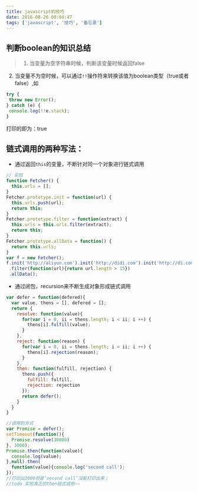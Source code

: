```yaml
---
title: javascript的技巧
date: 2016-08-26 00:04:47
tags: ['javascript', '技巧', '备忘录']
---
```

## 判断boolean的知识总结
> 1. 当变量为空字符串时候，判断该变量时候返回false
2. 当变量不为空时候，可以通过`!!`操作符来转换该值为boolean类型（true或者false）,如
``` javascript
try {
 throw new Error();
} catch (e) {
 console.log(!!e.stack);
}
```
打印的即为：true
<!--more-->
## 链式调用的两种写法：
- 通过返回`this`的变量，不断针对同一个对象进行链式调用
``` javascript
// 实现
function Fetcher() {
  this.urls = [];
}
Fetcher.prototype.init = function(url) {
  this.urls.push(url);
  return this;
}
Fetcher.prototype.filter = function(extract) {
  this.urls = this.urls.filter(extract);
  return this;
}
Fetcher.prototype.allData = function() {
  return this.urls;
}
var f = new Fetcher();
f.init('http://aliyun.com').init('http://didi.com').init('http://di.com')
 .filter(function(url){return url.length > 15})
 .allData();
```
- 通过闭包，recursion来不断生成对象形成链式调用
``` javascript
var defer = function(defered){
  var value, thens = [], defered = [];
  return {
    resolve: function(value){
      for(var i = 0, ii = thens.length; i < ii; i ++) {
        thens[i].fulfill(value);
      }
    },
    reject: function(reason) {
      for(var i = 0, ii = thens.length; i < ii; i ++) {
        thens[i].rejection(reason);
      }
    },
    then: function(fulfill, rejection) {
      thens.push({
        fulfill: fulfill,
        rejection: rejection
      });
      return defer();
    }
  }
}

//调用的方式
var Promise = defer();
setTimeout(function(){
  Promise.resolve(30000)
}, 3000);
Promise.then(function(value){
  console.log(value);
},null).then(
  function(value){console.log('second call');
});
//打印出3000但是’second call’没能打印出来；
//todo 实现真正的then链式调用~~
```
